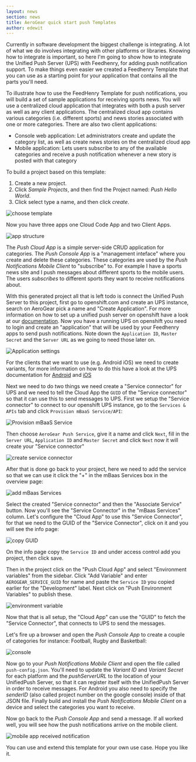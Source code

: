 ```yaml
---
layout: news
section: news
title: AeroGear quick start push Templates
author: edewit
---
```


Currently in software development the biggest challenge is integrating. A lot of what we do involves integrating with other platforms or libraries. Knowing how to integrate is important, so here I'm going to show how to integrate the Unified Push Server (UPS) with Feedhenry, for adding push notification support. To make things even easier we created a Feedhenry Template that you can use as a starting point for your application that contains all the parts you'll need.

To illustrate how to use the FeedHenry Template for push notifications, you will build a set of sample applications for receiving sports news. You will use a centralized cloud application that integrates with both a push server as well as any client applications. The centralized cloud app contains various categories (i.e. different sports) and news stories associated with one or more categories. There are also two client applications: 

* Console web application: Let administrators create and update the category list, as well as create news stories on the centralized cloud app
* Mobile application: Lets users subscribe to any of the available categories and receive a push notification whenever a new story is posted with that category

To build a project based on this template:

1. Create a new project.
1. Click *Sample Projects*, and then find the Project named: *Push Hello World*.
1. Click select type a name, and then click *create*.

![choose template](/img/news/2015-04-20-feedhenry-push-templates/1.png)

Now you have three apps one Cloud Code App and two Client Apps.

![app structure](/img/news/2015-04-20-feedhenry-push-templates/5.png)

The _Push Cloud App_ is a simple server-side CRUD application for categories. The _Push Console App_ is a "management inteface" where you create and delete these categories. These categories are used by the _Push Notifications Mobile Client_ to "subscribe" to. For example I have a sports news site and I push messages about different sports to the mobile users. The users _subscribes_ to different sports they want to receive notifications about.

With this generated project all that is left todo is connect the Unified Push Server to this project, first go to openshift.com and create an UPS instance, search on AeroGear pick a name and "Create Application". For more information on how to set up a unified push server on openshift have a look at our [documentation](/docs/unifiedpush/ups_userguide/index/#openshift). Now you have a running UPS on openshift you need to login and create an "application" that will be used by your Feedhenry apps to send push notifications. Note down the `Application ID`, `Master Secret` and the `Server URL` as we going to need those later on.

![Application settings](/img/news/2015-04-20-feedhenry-push-templates/10.png)

For the clients that we want to use (e.g. Android iOS) we need to create variants, for more information on how to do this have a look at the UPS documentation for [Android](https://aerogear.org/docs/unifiedpush/aerogear-push-android/) and [iOS](https://aerogear.org/docs/unifiedpush/aerogear-push-ios/)

Next we need to do two things we need create a "Service connector" for UPS and we need to tell the Cloud App the `GUID` of the "Service connector" so that it can use this to send messages to UPS. First we setup the "Service connector" to connect to our openshift UPS instance, go to the `Services & APIs` tab and click `Provision mBaaS Service/API`:

![Provision mBaaS Service](/img/news/2015-04-20-feedhenry-push-templates/3.png)

Then choose `AeroGear Push Service`, give it a name and click `Next`, fill in the `Server URL`, `Application ID` and `Master Secret` and click `Next` now it will create your "Service connector"

![create service connector](/img/news/2015-04-20-feedhenry-push-templates/7.png)
 
 After that is done go back to your project, here we need to add the service so that we can use it click the "+" in the mBaas Services box in the overview page:

![add mBaas Services](/img/news/2015-04-20-feedhenry-push-templates/2.png)

Select the created "Service connector" and then the "Associate Service" button. Now you'll see the "Service Connector" in the "mBaas Services" column. Let's configure the "Cloud App" to use this "Service Connector", for that we need to the GUID of the "Service Connector", click on it and you will see the info page:

![copy GUID](/img/news/2015-04-20-feedhenry-push-templates/4.png)

On the info page copy the `Service ID` and under access control add you project, then click save.

Then in the project click on the "Push Cloud App" and select "Environment variables" from the sidebar. Click "Add Variable" and enter `AEROGEAR_SERVICE_GUID` for name and paste the `Service ID` you copied earlier for the "Development" label. Next click on "Push Environment Variables" to publish these.

![environment variable](/img/news/2015-04-20-feedhenry-push-templates/6.png)

Now that that is all setup, the "Cloud App" can use the "GUID" to fetch the "Service Connector", that connects to UPS to send the messages.

Let's fire up a browser and open the _Push Console App_ to create a couple of categories for instance: Football, Rugby and Basketball: 

![console](/img/news/2015-04-20-feedhenry-push-templates/8.png)

Now go to your _Push Notifications Mobile Client_ and open the file called `push-config.json`. You'll need to update the _Variant ID_ and _Variant Secret_ for each platform and the _pushServerURL_ to the location of your UnifiedPush Server, so that it can register itself with the UnifiedPush Server in order to receive messages. For Android you also need to specify the _senderID_ (also called project number on the google console) inside of that JSON file.  Finally build and install the _Push Notifications Mobile Client_ on a device and select the categories you want to receive.


Now go back to the _Push Console App_ and send a message. If all worked well, you will see how the push notifications arrive on the mobile client. 

![mobile app received notification](/img/news/2015-04-20-feedhenry-push-templates/9.png)

You can use and extend this template for your own use case. Hope you like it.
